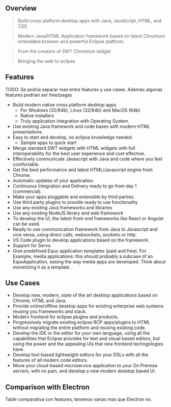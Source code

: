 ## Overview

> Build cross platform desktop apps with Java, JavaScript, HTML, and CSS

> Modern Java/HTML Application framework based on latest Chromium 
embedded browser and powerful Eclipse platform. 

> From the creators of SWT Chromium widget

> Bringing the web to eclipse

## Features
TODO: Se podría separar mas entre features y use cases. Además algunas features podrian ser free/pagas

- Build modern native cross platform desktop apps.
	- For Windows (32/64b), Linux (32/64b) and MacOS (64b)
	- Native installers
	- Truly application integration with Operating System.
- Use existing Java framework and code bases with modern HTML presentations.
- Easy to start and develop, no eclipse knowledge needed.
	- Sample apps to quick start
- Merge standard SWT widgets with HTML widgets with full interoperability for the best user experience and cost effective.
- Effectively communicate Javascript with Java and code where you feel comfortable.
- Get the best performance and latest HTML/Javascript engine from Chrome.
- Automatic updates of your application.
- Continuous Integration and Delivery ready to go from day 1 (commercial).
- Make your apps pluggable and extensible by third parties. 
- Use third party plugins to provide ready to use functionality
- Use any existing Java frameworks and libraries
- Use any existing NodeJS library and web framework
- To develop the UI, the latest front-end frameworks like React or Angular can be used.
- Ready to use communication framework from Java to Javascript and vice versa, using direct calls, websockets, socketio or http.
- VS Code plugin to develop applications based on the framework.
- Support for Servo.
- Give predefined Equo application templates (paid and free). For Example, media applications: this should probably a subcase of an EquoApplication, easing the way media apps are developed. Think about monetizing it as a template.

## Use Cases
- Develop new, modern, state of the art desktop applications based on Chrome, HTML and Java.
- Provide online/offline desktop apps for existing enterprise web systems reusing you frameworks and stack.
- Modern frontend for eclipse plugins and products.
- Progressively migrate existing eclipse RCP apps/plugins to HTML without migrating the entire platform and reusing existing code.
- Develop the IDE or the editor for your own language, using all the capabilities that Eclipse provides for text and visual based editors, but using the power and the appealing UIs that new frontend techngologies have.
- Develop text-based lightweight editors for your DSLs with all the features of all modern code editors.
- Move your cloud-based microservice application to your On Premise servers, with no pain, and develop a new modern desktop based UI.


## Comparison with Electron

Table comparativa con features, tenemos varias mas que Electron no.
